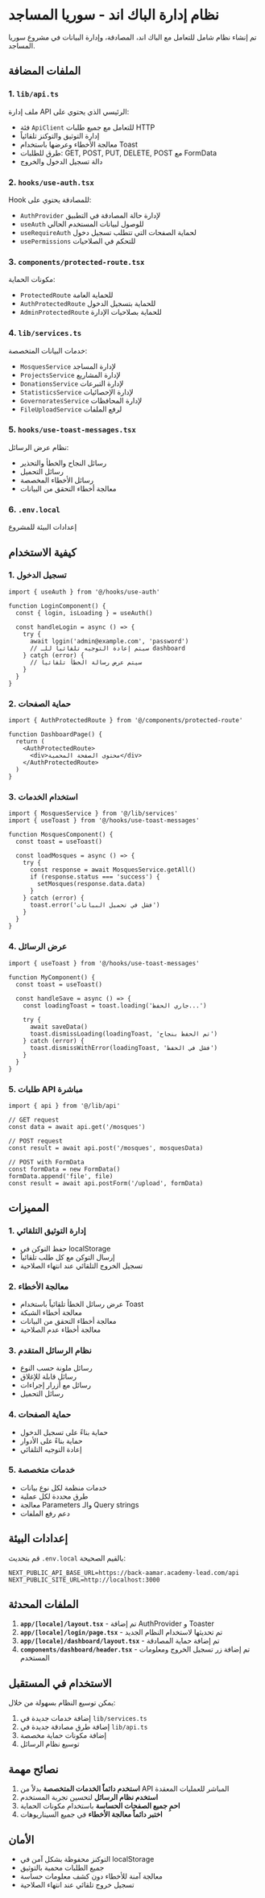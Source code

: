 # نظام إدارة الباك اند - سوريا المساجد

تم إنشاء نظام شامل للتعامل مع الباك اند، المصادقة، وإدارة البيانات في مشروع سوريا المساجد.

## الملفات المضافة

### 1. `lib/api.ts`
ملف إدارة API الرئيسي الذي يحتوي على:
- فئة `ApiClient` للتعامل مع جميع طلبات HTTP
- إدارة التوثيق والتوكنز تلقائياً
- معالجة الأخطاء وعرضها باستخدام Toast
- طرق للطلبات: GET, POST, PUT, DELETE, POST مع FormData
- دالة تسجيل الدخول والخروج

### 2. `hooks/use-auth.tsx`
Hook للمصادقة يحتوي على:
- `AuthProvider` لإدارة حالة المصادقة في التطبيق
- `useAuth` للوصول لبيانات المستخدم الحالي
- `useRequireAuth` لحماية الصفحات التي تتطلب تسجيل دخول
- `usePermissions` للتحكم في الصلاحيات

### 3. `components/protected-route.tsx`
مكونات الحماية:
- `ProtectedRoute` للحماية العامة
- `AuthProtectedRoute` للحماية بتسجيل الدخول
- `AdminProtectedRoute` للحماية بصلاحيات الإدارة

### 4. `lib/services.ts`
خدمات البيانات المتخصصة:
- `MosquesService` لإدارة المساجد
- `ProjectsService` لإدارة المشاريع
- `DonationsService` لإدارة التبرعات
- `StatisticsService` لإدارة الإحصائيات
- `GovernoratesService` لإدارة المحافظات
- `FileUploadService` لرفع الملفات

### 5. `hooks/use-toast-messages.tsx`
نظام عرض الرسائل:
- رسائل النجاح والخطأ والتحذير
- رسائل التحميل
- رسائل الأخطاء المخصصة
- معالجة أخطاء التحقق من البيانات

### 6. `.env.local`
إعدادات البيئة للمشروع

## كيفية الاستخدام

### 1. تسجيل الدخول

```tsx
import { useAuth } from '@/hooks/use-auth'

function LoginComponent() {
  const { login, isLoading } = useAuth()
  
  const handleLogin = async () => {
    try {
      await login('admin@example.com', 'password')
      // سيتم إعادة التوجيه تلقائياً للـ dashboard
    } catch (error) {
      // سيتم عرض رسالة الخطأ تلقائياً
    }
  }
}
```

### 2. حماية الصفحات

```tsx
import { AuthProtectedRoute } from '@/components/protected-route'

function DashboardPage() {
  return (
    <AuthProtectedRoute>
      <div>محتوى الصفحة المحمية</div>
    </AuthProtectedRoute>
  )
}
```

### 3. استخدام الخدمات

```tsx
import { MosquesService } from '@/lib/services'
import { useToast } from '@/hooks/use-toast-messages'

function MosquesComponent() {
  const toast = useToast()
  
  const loadMosques = async () => {
    try {
      const response = await MosquesService.getAll()
      if (response.status === 'success') {
        setMosques(response.data.data)
      }
    } catch (error) {
      toast.error('فشل في تحميل البيانات')
    }
  }
}
```

### 4. عرض الرسائل

```tsx
import { useToast } from '@/hooks/use-toast-messages'

function MyComponent() {
  const toast = useToast()
  
  const handleSave = async () => {
    const loadingToast = toast.loading('جاري الحفظ...')
    
    try {
      await saveData()
      toast.dismissLoading(loadingToast, 'تم الحفظ بنجاح')
    } catch (error) {
      toast.dismissWithError(loadingToast, 'فشل في الحفظ')
    }
  }
}
```

### 5. طلبات API مباشرة

```tsx
import { api } from '@/lib/api'

// GET request
const data = await api.get('/mosques')

// POST request
const result = await api.post('/mosques', mosquesData)

// POST with FormData
const formData = new FormData()
formData.append('file', file)
const result = await api.postForm('/upload', formData)
```

## المميزات

### 1. إدارة التوثيق التلقائي
- حفظ التوكن في localStorage
- إرسال التوكن مع كل طلب تلقائياً
- تسجيل الخروج التلقائي عند انتهاء الصلاحية

### 2. معالجة الأخطاء
- عرض رسائل الخطأ تلقائياً باستخدام Toast
- معالجة أخطاء الشبكة
- معالجة أخطاء التحقق من البيانات
- معالجة أخطاء عدم الصلاحية

### 3. نظام الرسائل المتقدم
- رسائل ملونة حسب النوع
- رسائل قابلة للإغلاق
- رسائل مع أزرار إجراءات
- رسائل التحميل

### 4. حماية الصفحات
- حماية بناءً على تسجيل الدخول
- حماية بناءً على الأدوار
- إعادة التوجيه التلقائي

### 5. خدمات متخصصة
- خدمات منظمة لكل نوع بيانات
- طرق محددة لكل عملية
- معالجة Parameters والـ Query strings
- دعم رفع الملفات

## إعدادات البيئة

قم بتحديث `.env.local` بالقيم الصحيحة:

```env
NEXT_PUBLIC_API_BASE_URL=https://back-aamar.academy-lead.com/api
NEXT_PUBLIC_SITE_URL=http://localhost:3000
```

## الملفات المحدثة

1. **`app/[locale]/layout.tsx`** - تم إضافة AuthProvider و Toaster
2. **`app/[locale]/login/page.tsx`** - تم تحديثها لاستخدام النظام الجديد
3. **`app/[locale]/dashboard/layout.tsx`** - تم إضافة حماية المصادقة
4. **`components/dashboard/header.tsx`** - تم إضافة زر تسجيل الخروج ومعلومات المستخدم

## الاستخدام في المستقبل

يمكن توسيع النظام بسهولة من خلال:
1. إضافة خدمات جديدة في `lib/services.ts`
2. إضافة طرق مصادقة جديدة في `lib/api.ts`
3. إضافة مكونات حماية مخصصة
4. توسيع نظام الرسائل

## نصائح مهمة

1. **استخدم دائماً الخدمات المتخصصة** بدلاً من API المباشر للعمليات المعقدة
2. **استخدم نظام الرسائل** لتحسين تجربة المستخدم
3. **احمِ جميع الصفحات الحساسة** باستخدام مكونات الحماية
4. **اختبر دائماً معالجة الأخطاء** في جميع السيناريوهات

## الأمان

- التوكنز محفوظة بشكل آمن في localStorage
- جميع الطلبات محمية بالتوثيق
- معالجة آمنة للأخطاء دون كشف معلومات حساسة
- تسجيل خروج تلقائي عند انتهاء الصلاحية
